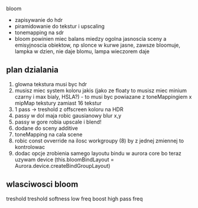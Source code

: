 bloom

- zapisywanie do hdr
- piramidowanie do tekstur i upscaling
- tonemapping na sdr
- bloom powinien miec balans miedzy ogolna jasnoscia sceny a emisyjnoscia obiektow, np slonce w kurwe jasne, zawsze bloomuje, lampka w dzien, nie daje blomu, lampa wieczorem daje

## plan dzialania

1. glowna tekstura musi byc hdr
2. musisz miec system koloru jakis (jako ze floaty to musisz miec minium czarny i max bialy, HSLA?) - to musi byc powiazane z toneMappingiem
   x mipMap tekstury zamiast 16 tekstur
3. 1 pass -> treshold z offscreen koloru na HDR
4. passy w dol maja robic gausianowy blur x,y
5. passy w gore robia upscale i blend!
6. dodane do sceny additive
7. toneMapping na cala scene
8. robic const ovverride na ilosc workgroupy (8) by z jednej zmiennej to kontrolowac
9. dodac opcje zrobienia samego layoutu bindu w aurora core bo teraz uzywam device (this.bloomBindLayout = Aurora.device.createBindGroupLayout)

## wlasciwosci bloom

treshold
treshold softness
low freq boost
high pass freq
